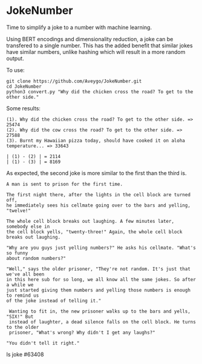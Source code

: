 # JokeNumber
Time to simplify a joke to a number with machine learning.

Using BERT encodings and dimensionality reduction, a joke can be transfered to a single number.
This has the added benefit that similar jokes have similar numbers, unlike hashing which will result
in a more random output.

To use:

```
git clone https://github.com/Aveygo/JokeNumber.git
cd JokeNumber
python3 convert.py "Why did the chicken cross the road? To get to the other side."
```

Some results:

```
(1). Why did the chicken cross the road? To get to the other side. => 25474
(2). Why did the cow cross the road? To get to the other side. => 27588
(3). Burnt my Hawaiian pizza today, should have cooked it on aloha temperature... => 33643

| (1) - (2) | = 2114
| (1) - (3) | = 8169

```

As expected, the second joke is more similar to the first than the third is.

```
A man is sent to prison for the first time.

The first night there, after the lights in the cell block are turned off, 
he immediately sees his cellmate going over to the bars and yelling, "twelve!"

The whole cell block breaks out laughing. A few minutes later, somebody else in 
the cell block yells, "twenty-three!" Again, the whole cell block breaks out laughing.

"Why are you guys just yelling numbers?" He asks his cellmate. "What's so funny 
about random numbers?"

"Well," says the older prisoner, "They're not random. It's just that we've all been 
in this here sub for so long, we all know all the same jokes. So after a while we 
just started giving them numbers and yelling those numbers is enough to remind us 
of the joke instead of telling it."

 Wanting to fit in, the new prisoner walks up to the bars and yells, "SIX!" But 
 instead of laughter, a dead silence falls on the cell block. He turns to the older 
 prisoner, "What's wrong? Why didn't I get any laughs?"

"You didn't tell it right."
```
Is joke #63408
